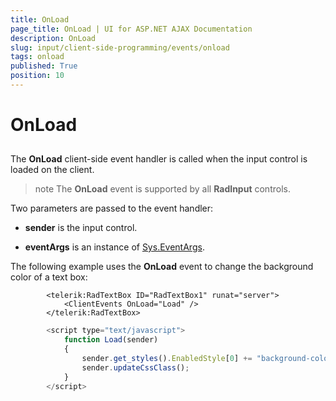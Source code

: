 ```yaml
---
title: OnLoad
page_title: OnLoad | UI for ASP.NET AJAX Documentation
description: OnLoad
slug: input/client-side-programming/events/onload
tags: onload
published: True
position: 10
---
```


# OnLoad



## 

The __OnLoad__ client-side event handler is called when the input control is loaded on the client.

>note The __OnLoad__ event is supported by all __RadInput__ controls.
>


Two parameters are passed to the event handler:

* __sender__ is the input control.

* __eventArgs__ is an instance of [Sys.EventArgs](http://www.asp.net/AJAX/Documentation/Live/ClientReference/Sys/EventArgsClass/default.aspx).

The following example uses the __OnLoad__ event to change the background color of a text box:

````ASPNET
	    <telerik:RadTextBox ID="RadTextBox1" runat="server">
	        <ClientEvents OnLoad="Load" />
	    </telerik:RadTextBox>
````



````JavaScript
	    <script type="text/javascript">
	        function Load(sender)
	        {
	            sender.get_styles().EnabledStyle[0] += "background-color: lemonchiffon;";
	            sender.updateCssClass();
	        }
	    </script>
````


